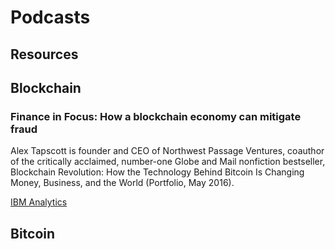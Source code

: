 # Podcasts

## Resources

## Blockchain

### Finance in Focus: How a blockchain economy can mitigate fraud
Alex Tapscott is founder and CEO of Northwest Passage Ventures, coauthor of the critically acclaimed, number-one Globe and Mail nonfiction bestseller, Blockchain Revolution: How the Technology Behind Bitcoin Is Changing Money, Business, and the World (Portfolio, May 2016).

[IBM Analytics](http://www.ibmbigdatahub.com/podcast/finance-focus-how-blockchain-economy-can-mitigate-fraud)

## Bitcoin

